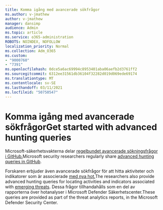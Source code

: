 ```yaml
---
title: Komma igång med avancerade sökfrågor
ms.author: v-jmathew
author: v-jmathew
manager: dansimp
audience: Admin
ms.topic: article
ms.service: o365-administration
ROBOTS: NOINDEX, NOFOLLOW
localization_priority: Normal
ms.collection: Adm_O365
ms.custom:
- "9000760"
- "7391"
ms.openlocfilehash: 0dce5a6ac69994c8953401aba06aefb2d3761ff2
ms.sourcegitcommit: 6312ee31561db36104f32282d019d069ede69174
ms.translationtype: MT
ms.contentlocale: sv-SE
ms.lasthandoff: 03/11/2021
ms.locfileid: "50750547"
---
```

# <a name="get-started-with-advanced-hunting-queries"></a><span data-ttu-id="431c2-102">Komma igång med avancerade sökfrågor</span><span class="sxs-lookup"><span data-stu-id="431c2-102">Get started with advanced hunting queries</span></span>

<span data-ttu-id="431c2-103">Microsoft-säkerhetsvakterna delar [regelbundet avancerade sökningsfrågor i GitHub.](https://go.microsoft.com/fwlink/?linkid=2144624)</span><span class="sxs-lookup"><span data-stu-id="431c2-103">Microsoft security researchers regularly share [advanced hunting queries in GitHub](https://go.microsoft.com/fwlink/?linkid=2144624).</span></span>

<span data-ttu-id="431c2-104">Forskaren erbjuder även avancerade sökfrågor för att hitta aktiviteter och indikatorer som är associerade [med nya hot.](https://go.microsoft.com/fwlink/?linkid=2145808)</span><span class="sxs-lookup"><span data-stu-id="431c2-104">The researchers also provide advanced hunting queries for locating activities and indicators associated with [emerging threats](https://go.microsoft.com/fwlink/?linkid=2145808).</span></span> <span data-ttu-id="431c2-105">Dessa frågor tillhandahålls som en del av rapporterna över hotanalyser i Microsoft Defender Säkerhetscenter.</span><span class="sxs-lookup"><span data-stu-id="431c2-105">These queries are provided as part of the threat analytics reports, in the Microsoft Defender Security Center.</span></span>
